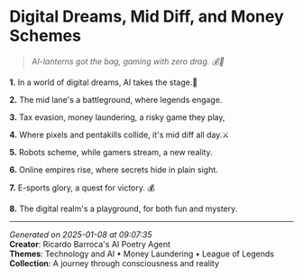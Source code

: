 # Digital Dreams, Mid Diff, and Money Schemes

> *AI-lanterns got the bag, gaming with zero drag. 💰🤖️*

**1.** In a world of digital dreams, AI takes the stage.🤖


**2.** The mid lane's a battleground, where legends engage.


**3.** Tax evasion, money laundering, a risky game they play,


**4.** Where pixels and pentakills collide, it's mid diff all day.⚔️


**5.** Robots scheme, while gamers stream, a new reality.


**6.** Online empires rise, where secrets hide in plain sight.


**7.** E-sports glory, a quest for victory. 💰


**8.** The digital realm's a playground, for both fun and mystery.



---

*Generated on 2025-01-08 at 09:07:35*  
**Creator**: Ricardo Barroca's AI Poetry Agent  
**Themes**: Technology and AI • Money Laundering • League of Legends  
**Collection**: A journey through consciousness and reality